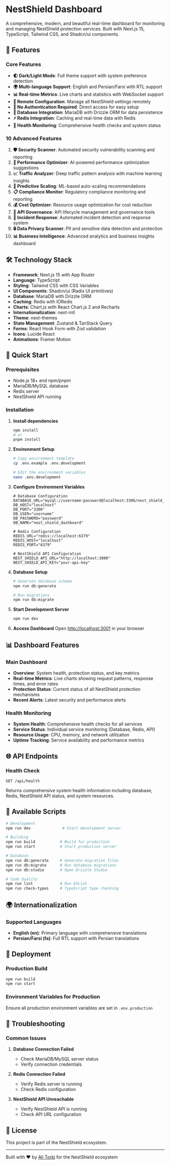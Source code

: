# NestShield Dashboard

A comprehensive, modern, and beautiful real-time dashboard for monitoring and managing NestShield protection services. Built with Next.js 15, TypeScript, Tailwind CSS, and Shadcn/ui components.

## 🚀 Features

### Core Features

- **🌓 Dark/Light Mode**: Full theme support with system preference detection
- **🌍 Multi-language Support**: English and Persian/Farsi with RTL support
- **📊 Real-time Metrics**: Live charts and statistics with WebSocket support
- **🔧 Remote Configuration**: Manage all NestShield settings remotely
- **🔐 No Authentication Required**: Direct access for easy setup
- **💾 Database Integration**: MariaDB with Drizzle ORM for data persistence
- **⚡ Redis Integration**: Caching and real-time data with Redis
- **🏥 Health Monitoring**: Comprehensive health checks and system status

### 10 Advanced Features

1. **🛡️ Security Scanner**: Automated security vulnerability scanning and reporting
2. **🚀 Performance Optimizer**: AI-powered performance optimization suggestions
3. **📈 Traffic Analyzer**: Deep traffic pattern analysis with machine learning insights
4. **🔮 Predictive Scaling**: ML-based auto-scaling recommendations
5. **📋 Compliance Monitor**: Regulatory compliance monitoring and reporting
6. **💰 Cost Optimizer**: Resource usage optimization for cost reduction
7. **👥 API Governance**: API lifecycle management and governance tools
8. **🚨 Incident Response**: Automated incident detection and response system
9. **🔒 Data Privacy Scanner**: PII and sensitive data detection and protection
10. **📊 Business Intelligence**: Advanced analytics and business insights dashboard

## 🛠️ Technology Stack

- **Framework**: Next.js 15 with App Router
- **Language**: TypeScript
- **Styling**: Tailwind CSS with CSS Variables
- **UI Components**: Shadcn/ui (Radix UI primitives)
- **Database**: MariaDB with Drizzle ORM
- **Caching**: Redis with IORedis
- **Charts**: Chart.js with React Chart.js 2 and Recharts
- **Internationalization**: next-intl
- **Theme**: next-themes
- **State Management**: Zustand & TanStack Query
- **Forms**: React Hook Form with Zod validation
- **Icons**: Lucide React
- **Animations**: Framer Motion

## 🚀 Quick Start

### Prerequisites

- Node.js 18+ and npm/pnpm
- MariaDB/MySQL database
- Redis server
- NestShield API running

### Installation

1. **Install dependencies**
   ```bash
   npm install
   # or
   pnpm install
   ```

2. **Environment Setup**
   ```bash
   # Copy environment template
   cp .env.example .env.development
   
   # Edit the environment variables
   nano .env.development
   ```

3. **Configure Environment Variables**
   ```env
   # Database Configuration
   DATABASE_URL="mysql://username:password@localhost:3306/nest_shield_dashboard"
   DB_HOST="localhost"
   DB_PORT="3306"
   DB_USER="username"
   DB_PASSWORD="password"
   DB_NAME="nest_shield_dashboard"

   # Redis Configuration
   REDIS_URL="redis://localhost:6379"
   REDIS_HOST="localhost"
   REDIS_PORT="6379"

   # NestShield API Configuration
   NEST_SHIELD_API_URL="http://localhost:3000"
   NEST_SHIELD_API_KEY="your-api-key"
   ```

4. **Database Setup**
   ```bash
   # Generate database schema
   npm run db:generate
   
   # Run migrations
   npm run db:migrate
   ```

5. **Start Development Server**
   ```bash
   npm run dev
   ```

6. **Access Dashboard**
   Open [http://localhost:3001](http://localhost:3001) in your browser

## 📊 Dashboard Features

### Main Dashboard
- **Overview**: System health, protection status, and key metrics
- **Real-time Metrics**: Live charts showing request patterns, response times, and error rates
- **Protection Status**: Current status of all NestShield protection mechanisms
- **Recent Alerts**: Latest security and performance alerts

### Health Monitoring
- **System Health**: Comprehensive health checks for all services
- **Service Status**: Individual service monitoring (Database, Redis, API)
- **Resource Usage**: CPU, memory, and network utilization
- **Uptime Tracking**: Service availability and performance metrics

## 🌐 API Endpoints

### Health Check
```
GET /api/health
```

Returns comprehensive system health information including database, Redis, NestShield API status, and system resources.

## 🔧 Available Scripts

```bash
# Development
npm run dev              # Start development server

# Building
npm run build           # Build for production
npm run start           # Start production server

# Database
npm run db:generate     # Generate migration files
npm run db:migrate      # Run database migrations
npm run db:studio       # Open Drizzle Studio

# Code Quality
npm run lint            # Run ESLint
npm run check-types     # TypeScript type checking
```

## 🌍 Internationalization

### Supported Languages
- **English (en)**: Primary language with comprehensive translations
- **Persian/Farsi (fa)**: Full RTL support with Persian translations

## 🚀 Deployment

### Production Build
```bash
npm run build
npm run start
```

### Environment Variables for Production
Ensure all production environment variables are set in `.env.production`

## 🐛 Troubleshooting

### Common Issues

1. **Database Connection Failed**
   - Check MariaDB/MySQL server status
   - Verify connection credentials

2. **Redis Connection Failed**
   - Verify Redis server is running
   - Check Redis configuration

3. **NestShield API Unreachable**
   - Verify NestShield API is running
   - Check API URL configuration

## 📄 License

This project is part of the NestShield ecosystem.

---

Built with ❤️ by [Ali Torki](https://github.com/ali-master) for the NestShield ecosystem
